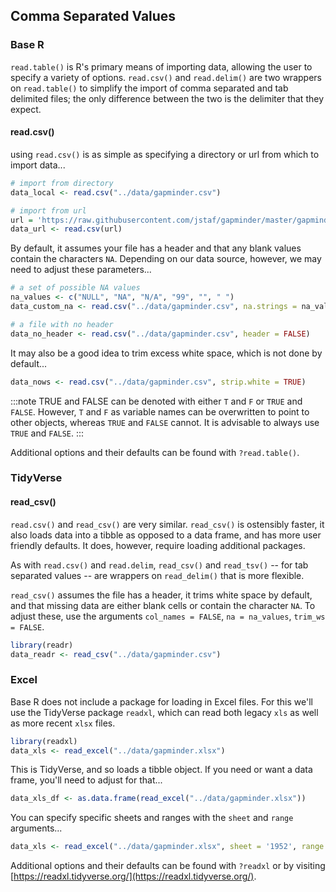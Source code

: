 ## Comma Separated Values

### Base R

`read.table()` is R's primary means of importing data, allowing the user to specify a variety of options. `read.csv()` and `read.delim()` are two wrappers on `read.table()` to simplify the import of comma separated and tab delimited files; the only difference between the two is the delimiter that they expect.

#### read.csv()

using `read.csv()` is as simple as specifying a directory or url from which to import data...


```r
# import from directory
data_local <- read.csv("../data/gapminder.csv")

# import from url
url = 'https://raw.githubusercontent.com/jstaf/gapminder/master/gapminder/gapminder.csv'
data_url <- read.csv(url)
```

By default, it assumes your file has a header and that any blank values contain the characters `NA`. Depending on our data source, however, we may need to adjust these parameters...


```r
# a set of possible NA values
na_values <- c("NULL", "NA", "N/A", "99", "", " ")
data_custom_na <- read.csv("../data/gapminder.csv", na.strings = na_values)

# a file with no header
data_no_header <- read.csv("../data/gapminder.csv", header = FALSE)
```

It may also be a good idea to trim excess white space, which is not done by default...


```r
data_nows <- read.csv("../data/gapminder.csv", strip.white = TRUE)
```

:::note
TRUE and FALSE can be denoted with either `T` and `F` or `TRUE` and `FALSE`. However, `T` and `F` as variable names can be overwritten to point to other objects, whereas `TRUE` and `FALSE` cannot. It is advisable to always use `TRUE` and `FALSE`.
:::

Additional options and their defaults can be found with `?read.table()`.

### TidyVerse

#### read_csv()

`read.csv()` and `read_csv()` are very similar. `read_csv()` is ostensibly faster, it also loads data into a tibble as opposed to a data frame, and has more user friendly defaults. It does, however, require loading additional packages.

As with `read.csv()` and `read.delim`, `read_csv()` and `read_tsv()` -- for tab separated values -- are wrappers on `read_delim()` that is more flexible.

`read_csv()` assumes the file has a header, it trims white space by default, and that missing data are either blank cells or contain the character `NA`. To adjust these, use the arguments `col_names = FALSE`, `na = na_values`, `trim_ws = FALSE`.


```r
library(readr)
data_readr <- read_csv("../data/gapminder.csv")
```

### Excel

Base R does not include a package for loading in Excel files. For this we'll use the TidyVerse package `readxl`, which can read both legacy `xls` as well as more recent `xlsx` files.


```r
library(readxl)
data_xls <- read_excel("../data/gapminder.xlsx")
```

This is TidyVerse, and so loads a tibble object. If you need or want a data frame, you'll need to adjust for that...


```r
data_xls_df <- as.data.frame(read_excel("../data/gapminder.xlsx"))
```

You can specify specific sheets and ranges with the `sheet` and `range` arguments...


```r
data_xls <- read_excel("../data/gapminder.xlsx", sheet = '1952', range = "A1:D5")
```

Additional options and their defaults can be found with `?readxl` or by visiting [https://readxl.tidyverse.org/](https://readxl.tidyverse.org/).
